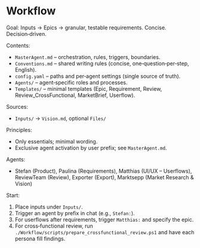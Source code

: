 # Workflow

Goal: Inputs → Epics → granular, testable requirements. Concise. Decision‑driven.

Contents:
- `MasterAgent.md` – orchestration, rules, triggers, boundaries.
- `Conventions.md` – shared writing rules (concise, one‑question‑per‑step, English).
- `config.yaml` – paths and per‑agent settings (single source of truth).
- `Agents/` – agent‑specific roles and processes.
- `Templates/` – minimal templates (Epic, Requirement, Review, Review_CrossFunctional, MarketBrief, Userflow).

Sources:
- `Inputs/` → `Vision.md`, optional `Files/`

Principles:
- Only essentials; minimal wording.
- Exclusive agent activation by user prefix; see `MasterAgent.md`.

Agents:
- Stefan (Product), Paulina (Requirements), Matthias (UI/UX – Userflows), ReviewTeam (Review), Exporter (Export), Marktsepp (Market Research & Vision)

Start:
1) Place inputs under `Inputs/`.
2) Trigger an agent by prefix in chat (e.g., `Stefan:`).
3) For userflows after requirements, trigger `Matthias:` and specify the epic.
4) For cross‑functional review, run `./Workflow/scripts/prepare_crossfunctional_review.ps1` and have each persona fill findings.

